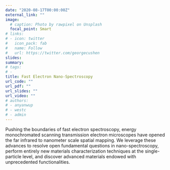```yaml
---
date: "2020-08-17T00:00:00Z"
external_link: ""
image:
  # caption: Photo by rawpixel on Unsplash
  focal_point: Smart
# links:
# - icon: twitter
#   icon_pack: fab
#   name: Follow
#   url: https://twitter.com/georgecushen
slides: 
summary: 
# tags:
# - 
title: Fast Electron Nano-Spectroscopy
url_code: ""
url_pdf: ""
url_slides: ""
url_video: ""
# authors:
# - anyanwup
# - westc
# - admin
---
```


Pushing the boundaries of fast electron spectroscopy, energy monochromated scanning transmission electron microscopes have opened the far infrared to nanometer scale spatial mapping. We leverage these advances to resolve open fundamental questions in nano-spectroscopy, perform entirely new materials characterization techniques at the single-particle level, and discover advanced materials endowed with unprecedented functionalities. 